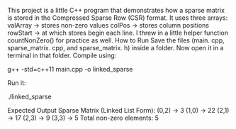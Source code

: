 This project is a little C++ program that demonstrates how a sparse matrix is stored in the Compressed Sparse Row (CSR) format.
It uses three arrays:
valArray → stores non-zero values
colPos → stores column positions
rowStart → at which stores begin each line.
I threw in a little helper function countNonZero() for practice as well.
How to Run
Save the files (main. cpp, sparse_matrix. cpp, and sparse_matrix. h) inside a folder.
Now open it in a terminal in that folder.
Compile using:

g++ -std=c++11 main.cpp -o linked_sparse


Run it:

./linked_sparse

Expected Output
Sparse Matrix (Linked List Form):
(0,2) -> 3
(1,0) -> 22
(2,1) -> 17
(2,3) -> 9
(3,3) -> 5
Total non-zero elements: 5